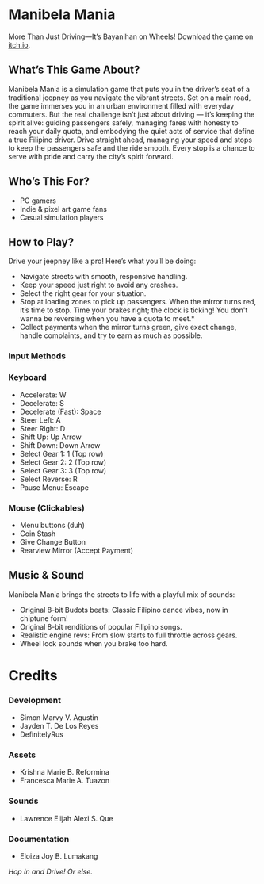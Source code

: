 # Manibela Mania
More Than Just Driving—It’s Bayanihan on Wheels! Download the game on [itch.io](https://definitelyrus.itch.io/manibela-mania).


## What’s This Game About?
Manibela Mania is a simulation game that puts you in the driver’s seat of a traditional jeepney as you navigate the vibrant streets. 
Set on a main road, the game immerses you in an urban environment filled with everyday commuters. But the real challenge isn’t just about driving — it’s keeping the spirit alive: guiding passengers safely, managing fares with honesty to reach your daily quota, and embodying the quiet acts of service that define a true Filipino driver.
Drive straight ahead, managing your speed and stops to keep the passengers safe and the ride smooth. Every stop is a chance to serve with pride and carry the city’s spirit forward.


## Who’s This For?
- PC gamers
- Indie & pixel art game fans
- Casual simulation players


## How to Play?
Drive your jeepney like a pro! Here’s what you’ll be doing:
- Navigate streets with smooth, responsive handling.
- Keep your speed just right to avoid any crashes.
- Select the right gear for your situation.
- Stop at loading zones to pick up passengers. When the mirror turns red, it’s time to stop. Time your brakes right; the clock is ticking! You don't wanna be reversing when you have a quota to meet.*
- Collect payments when the mirror turns green, give exact change, handle complaints, and try to earn as much as possible.

### Input Methods
### Keyboard 
- Accelerate: W
- Decelerate: S
- Decelerate (Fast): Space
- Steer Left: A
- Steer Right: D
- Shift Up: Up Arrow
- Shift Down: Down Arrow
- Select Gear 1: 1 (Top row)
- Select Gear 2: 2 (Top row)
- Select Gear 3: 3 (Top row)
- Select Reverse: R
- Pause Menu: Escape

### Mouse (Clickables)
- Menu buttons (duh)
- Coin Stash
- Give Change Button
- Rearview Mirror (Accept Payment)


## Music & Sound
Manibela Mania brings the streets to life with a playful mix of sounds:
- Original 8-bit Budots beats: Classic Filipino dance vibes, now in chiptune form!
- Original 8-bit renditions of popular Filipino songs.
- Realistic engine revs: From slow starts to full throttle across gears.
- Wheel lock sounds when you brake too hard.


# Credits
### Development
- Simon Marvy V. Agustin
- Jayden T. De Los Reyes
- DefinitelyRus

### Assets
- Krishna Marie B. Reformina
- Francesca Marie A. Tuazon

### Sounds
- Lawrence Elijah Alexi S. Que

### Documentation
- Eloiza Joy B. Lumakang


_Hop In and Drive! Or else._
